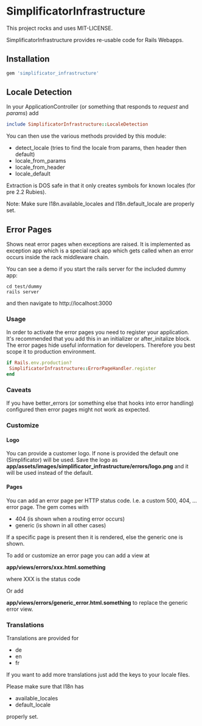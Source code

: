# SimplificatorInfrastructure

This project rocks and uses MIT-LICENSE.


SimplificatorInfrastructure provides re-usable code for Rails Webapps.


## Installation

```ruby
gem 'simplificator_infrastructure'
```

## Locale Detection

In your ApplicationController (or something that responds to _request_ and _params_) add

```ruby
include SimplificatorInfrastructure::LocaleDetection
```

You can then use the various methods provided by this module:

* detect_locale (tries to find the locale from params, then header then default)
* locale_from_params
* locale_from_header
* locale_default

Extraction is DOS safe in that it only creates symbols for known locales (for pre 2.2 Rubies).

Note:
Make sure I18n.available_locales and I18n.default_locale are properly set.



## Error Pages

Shows neat error pages when exceptions are raised.
It is implemented as exception app which is a special rack app which gets called when an error occurs inside the rack middleware chain.

You can see a demo if you start the rails server for the included dummy app:

```
cd test/dummy
rails server
```

and then navigate to http://localhost:3000

### Usage
In order to activate the error pages you need to register your application.
It's recommended that you add this in an initializer or after_initalize block.
The error pages hide useful information for developers. Therefore you best scope it to production environment.

```ruby
if Rails.env.production?
 SimplificatorInfrastructure::ErrorPageHandler.register
end
```

### Caveats

If you have better_errors (or something else that hooks into error handling) configured then error pages might not work as expected.

### Customize

#### Logo

You can provide a customer logo. If none is provided the default one (Simplificator) will be used.
Save the logo as __app/assets/images/simplificator_infrastructure/errors/logo.png__ and it will be used instead of the default.

#### Pages

You can add an error page per HTTP status code. I.e. a custom 500, 404, ... error page. The gem comes with

* 404 (is shown when a routing error occurs)
* generic (is shown in all other cases)

If a specific page is present then it is rendered, else the generic one is shown.

To add or customize an error page you can add a view at

__app/views/errors/xxx.html.something__

where XXX is the status code

Or add

__app/views/errors/generic_error.html.something__ to replace the generic error view.

### Translations

Translations are provided for

* de
* en
* fr

If you want to add more translations just add the keys to your locale files.

Please make sure that I18n has

* available_locales
* default_locale

properly set.
